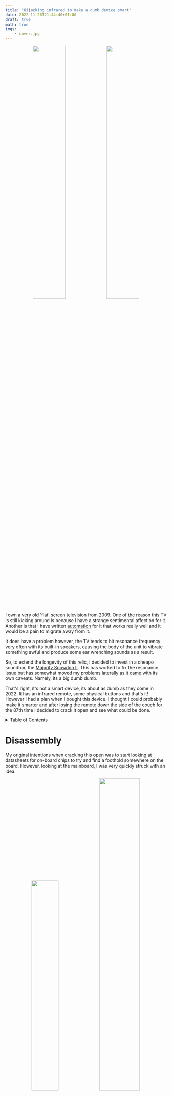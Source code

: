 ```yaml
---
title: "Hijacking infrared to make a dumb device smart"
date: 2022-11-26T21:44:40+01:00
draft: true
math: true
imgs: 
    - cover.jpg
---
```

<!-- <script>
    document.addEventListener('DOMContentLoaded', () => {
        [...document.getElementsByClassName('responsive-iframe')].forEach((iframe) => {
            let reload_iframe = () => {
                // Reload iframes content
                let iframe_src = iframe.src
                iframe.src = '';
                iframe.src = iframe_src;
                wokwi_details.removeEventListener('toggle', reload_iframe);
            };
            let wokwi_details = iframe.parentElement.parentElement;
            wokwi_details.addEventListener('toggle', reload_iframe);
        });
    });
</script> -->


<p align="center">
    <img src="tv_side.jpg" width="45%"/>
    <img src="tv_front.jpg" width="45%"/>
</p>

I own a very old 'flat' screen television from 2009. One of the reason this TV is still kicking around is because I have a strange sentimental affection for it. Another is that I have written [automation](https://github.com/kennedn/tvcom) for it that works really well and it would be a pain  to migrate away from it.

It does have a problem however, the TV tends to hit resonance frequency very often with its built-in speakers, causing the body of the unit to vibrate something awful and produce some ear wrenching sounds as a result.

So, to extend the longevity of this relic, I decided to invest in a cheapo soundbar, the [Majority Snowdon II](https://www.majority.co.uk/soundbars/snowdon/). This has worked to fix the resonance issue but has somewhat moved my problems laterally as it came with its own caveats. Namely, its a big dumb dumb.

That's right, it's not a smart device, its about as dumb as they come in 2022. It has an infrared remote, some physical buttons and that's it! However I had a plan when I bought this device. I thought I could probably make it smarter and after losing the remote down the side of the couch for the 87th time I decided to crack it open and see what could be done.

<details>
<summary>Table of Contents</summary>

- [Disassembly](#disassembly)
- [Goal and Testing setup](#goal-and-testing-setup)
  - [Setup](#setup)
- [Decoding the Indicator LED](#decoding-the-indicator-led)
  - [Wiring](#wiring)
  - [Code](#code)
  - [Demo](#demo)
- [Mimicing an Infrared Remote](#mimicing-an-infrared-remote)
  - [Wiring](#wiring-1)
  - [Code](#code-1)
  - [Demo](#demo-1)
</details>

# Disassembly

My original intentions when cracking this open was to start looking at datasheets for on-board chips to try and find a foothold somewhere on the board. However, looking at the mainboard, I was very quickly struck with an idea.

<p align="center">
    <img src="motherboard_front.jpg" width="41%"/>
    <img src="motherboard_front_closeup.jpg" width="50%"/>
</p>

There are two very cleanly labelled connection jacks that go to the daughter board. And the daughter board just happens to host all of the interfacing options on the device: the physical buttons, an indicator LED and the infrared receiver.

So lets just hijack these pre-existing interfaces for our own purposes!

# Goal and Testing setup

Now that we know the project has some feasbility, lets lay the ground rules for what success will look like. We want to be able to:
- Get the current state of Snowdon using the RGB lines from the status LED
- Mimic the signal coming in on the Infrared line so that we can send our own infrared commands to Snowdon

We also want to have control over the new super powers we will bestow upon the Snowdon. At this point, I had already earmarked the Raspberry Pi Pico W as the microcontroller of choice for this project for a few reasons: 
1. It has a WiFi chip, which means we can turn the snowdon into a true IoT device
2. It has [Programmable IO](https://hackspace.raspberrypi.com/articles/what-is-programmable-i-o-on-raspberry-pi-pico), which means we can write our own driver for the Infrared signalling.
3. It accepts 5v power in, which means we can power it directly from the mainboard
4. I had a bunch of them in my desk drawer 😀 

## Setup



# Decoding the Indicator LED

The daughter board has a 4 pin RGB indicator LED that can display a number of colors. The LED is common anode which means it is active low. Each of the 3 color pins are broken out on a connection jack on the mainboard. The user manual actually tells us the possible colors and their meaning too:

|State           	|LED Indicator Light|
|-------------------|-------------------|
|Power Off 	        |Red|
|AUX Mode 	        |White|
|Line In Mode 	    |Green|
|Optical Mode 	    |Yellow|
|Bluetooth Ready 	|Flashing Blue|
|Bluetooth Connected|Blue|


This is enough information for us to decode which color is currently being displayed on the LED and infer a state from it. 

We can achieve this easily by wiring 3 consecutive GPIO pins to the mainboard.

## Wiring

<table style="width:100%; margin-left: auto; margin-right: auto">
<tr><td style="width:30%; padding: 1px;">

```goat
 Snowdon         Rasp Pi
-----------.   .----------
       GND +---+ GND
  BLUE_LED +---+ GPIO 19 
 GREEN_LED +---+ GPIO 18 
   RED_LED +---+ GPIO 17  
       +5V +---+ VSYS    
-----------'   '----------
```
</td>
<td style="width:70%; padding 1px;">
    <img src="snowdon_fritzing_led.png" />
</tr>
</table>

## Code

Since we are only concerned with 3 pins (17,18 & 19), we can create a 32 bit bit-mask that will select only these pins:

```c
#define RGB_BASE_PIN 17
const uint32_t RGB_MASK = 1 << RGB_BASE_PIN |     // Pin 17
                          1 << RGB_BASE_PIN + 1 | // Pin 18
                          1 << RGB_BASE_PIN + 2;  // Pin 19
```

Then in our main loop we can initialise the pins as input with our mask:

```c
gpio_init_mask(RGB_MASK);
```

And then get the current value of each of the 3 pins by ANDing the value of the GPIO register with our mask. We then shift this to the right to clear out the left over zeros from our AND operation and end up with a 3 bit value representing our 3 color lines:

```c
uint32_t gpio = (gpio_get_all() & RGB_MASK) >> RGB_BASE_PIN;
```

Finally, we can pass this value into a switch statement and based on the value of the 3 color bits, we can print a different message:

```c
switch(gpio) {
    case 0b110: // red
        printf("off\n");
        break;
    case 0b100: // yellow
        printf("optical\n");
        break;
    case 0b000: // white
        printf("aux\n");
        break;
    case 0b101: // green
        printf("line-in\n");
        break;
    case 0b011: // blue
        printf("bluetooth\n");
        break;
    case 0b111: // off
        printf("none\n");
        break;
    default:
        printf("unknown\n");
    }
```

<details>
  <summary>Full code</summary>

```c
#include <stdio.h>
#include "pico/stdlib.h"

#define RGB_BASE_PIN 17
const uint32_t RGB_MASK = 1 << RGB_BASE_PIN |        // Pin 17
                          1 << RGB_BASE_PIN + 1 |    // Pin 18
                          1 << RGB_BASE_PIN + 2;     // Pin 19

int main() {
    stdio_init_all();
    // Enable pins 17, 18 & 19 as input 
    gpio_init_mask(RGB_MASK);
    uint32_t gpio;
    while (true) {
        // Extract desired bits from GPIO with RGB_MASK and shift right
        // This gives us a 3 bit value in the form 0b<b><g><r>
        gpio = (gpio_get_all() & RGB_MASK) >> RGB_BASE_PIN;
        // Perform comparisons on the 3 bits to determine the state of the RGB LED
        switch(gpio) {
            case 0b110: // red
                printf("off\n");
                break;
            case 0b100: // yellow
                printf("optical\n");
                break;
            case 0b000: // white
                printf("aux\n");
                break;
            case 0b101: // green
                printf("line-in\n");
                break;
            case 0b011: // blue
                printf("bluetooth\n");
                break;
            case 0b111: // off
                printf("none\n");
                break;
            default:
                printf("unknown\n");
        }
        sleep_ms(500);
    }
    return 0;
}
```
</details> 

## Demo

> Toggle switches on the breadboard to hardcode an RGB value


<div>
    <div class="responsive-iframe-container">
        <iframe class="responsive-iframe" frameBorder="0" seamless="" sandbox="allow-top-navigation-by-user-activation allow-same-origin allow-forms allow-scripts" 
            src="https://wokwi.com/projects/349434548177601107">
            </iframe>
    </div>
    <a target="_blank" href="https://wokwi.com/projects/349434548177601107">
        <img src="https://shields.io/badge/-View%20on%20Wokwi-9C27B0?style=for-the-badge&logo=data%3Aimage%2Fpng%3Bbase64%2CiVBORw0KGgoAAAANSUhEUgAAAEAAAABACAYAAACqaXHeAAAC63pUWHRSYXcgcHJvZmlsZSB0eXBl%0AIGV4aWYAAHja7ZdbktwgDEX%2FWUWWgCSExHIwmKrsIMvPBT%2Bme2byquQnVW3KgIUsyTqCngn7t68j%0AfMFFJXNIap5LzhFXKqlwxcTjcZXVU0yrX1c6l%2FD8JA%2F3AkMkGOV4tHrqV8j17YXLB23P8uDnCvtp%0AiG7D65Lpec77Y5CQ8yGnM5JQ9mOSi9tjqNtpqF0h%2B9ud7rDOz8VzeBIYstQVjoR5F5K4ej8ikHmz%0AVEgIPYtDj6RgLmIBg8oVCRLy9HnXGONjgp6SfM3C%2B%2Bzfs3fJ53rK5V0u85kjTD5dIH0nl9sNPzqW%0AOyJ%2BXjC5TH1M8hjdx9iPr6spI6P5rKiVbLrMQHFDymW9ltEMt2JuqxU0jzU2IO%2BxxQ2tUSEGlREo%0AUadKg%2FY1NmoIMfHOhpG5sSyZi3HhJpNTmo0GG4h1cfBrvAegS8J3LLT8luWvkcNzJ6gywRgt%2FD9o%0A4WeLf9LCGG2miKLfuUJcPOsaYUxys4cWgNA4uelK8NVO%2FPGhflCqIKgrzY4PrHE7TGxKb7Uli7NA%0ATzEeW4iC9dMAUgTfimCwBRLFTKKUKRqzESGPDkAVkbMk3kCAVLkjSE4iOI%2BMsWXgG%2B8YLV1WzjzF%0AOJsAQiWLgQ32FGClpKgfS44aqiqaVDWrqQctWrPklDXnbHkectXEkqllM3MrVl08uXp2c%2FfitXAR%0AnIFacrHipZRaOVQ4qrBVoV8h2XiTLW265c0238pWG8qnpaYtN2veSqudu3QcEz13695LrzuFHSfF%0Annbd826772WvA7U2ZKShIw8bPsqoN7WT6of2B9TopMaL1NSzmxqkwewyQfM40ckMxDgRiNskgILm%0AySw6pcST3GQWC2NTKCNInWxCp0kMCNNOrINudm%2FkfotbUP8tbvwrcmGi%2BxfkAtB95PYJtT5%2F59oi%0AduzCmdMo2H3QqewBd4zo%2FnZ8GXoZehl6GXoZehl6Gfr%2FDcnAHw%2F4JzZ8B%2BCTnVMIfBeOAAABhGlD%0AQ1BJQ0MgcHJvZmlsZQAAeJx9kT1Iw0AcxV9Ti6IVETuIVMhQnSyIijhqFYpQodQKrTqYXPoFTRqS%0AFBdHwbXg4Mdi1cHFWVcHV0EQ%2FABxdHJSdJES%2F5cUWsR4cNyPd%2Fced%2B8AoV5mqtkxDqiaZaTiMTGT%0AXRU7X9GDMPoxjIDETH0umUzAc3zdw8fXuyjP8j735%2BhVciYDfCLxLNMNi3iDeHrT0jnvE4dYUVKI%0Az4nHDLog8SPXZZffOBccFnhmyEin5olDxGKhjeU2ZkVDJZ4ijiiqRvlCxmWF8xZntVxlzXvyFwZz%0A2soy12mGEccilpCECBlVlFCGhSitGikmUrQf8%2FAPOf4kuWRylcDIsYAKVEiOH%2FwPfndr5icn3KRg%0ADAi82PbHCNC5CzRqtv19bNuNE8D%2FDFxpLX%2BlDsx8kl5raZEjoG8buLhuafIecLkDDD7pkiE5kp%2Bm%0AkM8D72f0TVlg4BboXnN7a%2B7j9AFIU1eJG%2BDgEBgtUPa6x7u72nv790yzvx9QnXKZQyVjJQAAAAZi%0AS0dEAP8A%2FwD%2FoL2nkwAAAAlwSFlzAAALEwAACxMBAJqcGAAAAAd0SU1FB%2BYLHBMlNlj%2F014AAAa9%0ASURBVHja7Zt5rN1DFMc%2F71mqulhaRWtL0VYrSqpFLa0WEVSJtUVEYk0F8Q8VGjuJPZaI8EcjtASh%0A9iBKrfVsVbRoSy1RXdDWa7V97%2BuPzkt%2BGWd%2Bd2bufY%2B%2Bvm9yk3vnd86Z%2BZ05M3POmXPrJLExo56N%0AHB0K6FDARo5N2%2Bl71QEDgMOAHsA8YDqw6F%2BUktrb52BJH%2BnfaJb0oqSDivR17ewYPAl4HNi8hKYJ%0AOAd4FPjPFNAJGA0McoNdCLwA%2FF6FzD2AWUDnCNomYH%2Fgs7Y2z60k3SxpiWGiqyTdL2nbTNlPKg2P%0AW0ugDjgIOMFpqBMwB5jmZqipihnaHpgB7FmB7htgOLA0QXZXYIkbbxE%2FuiXRCFwGbFN4tgroU9Tg%0AUEmflmjsW38DSfhsIemLhNmZIWmTBPn7GjKmSupUoBlr0ExoeXiEM8FKWC7psAwFXBiQt0bS0sCz%0AsQnyhxn8Iz2a3QyaafVAT2AqsEWEqXUDpkTSFnGG0fY0sCPQy8n0MS5B%2Fi9As9c21vt9oME3GEl3%0ABGbgHWdGa41nFybMzqaSFnn8Cz3z7C%2BpyaP5KtHK5hrn%2FsPOus9z1uvjCyR9bTy4pCB4UkA5sQPb%0AXNIyj3%2BmQecvwQWJCjg%2F8RRokjQetw6LeNcT3N0Y3JLEwX1pDOD6wka3g2FpMxL72FLSysiXb5Z0%0AsSTqgXXeuujhHSd%2FGQ5Kc%2BIe8JrRdg0wF3gEeNGIS6Yn9tEIzI6g%2BxM4DbivJRZoMDT0lqR%2Bkuok%0ADZa0znv%2BduLs7GFYWhnWSuqbcdq8VUHu65J2LfIgaWIJw0%2BSVhvt52YM7oIEBTyUIb9O0vyAvAWS%0ARll8SOoq6fuEwf0mqUumQzQxcKr4yPE1ti7xNYaF%2BOqBlcDpwN%2BRa%2B0Bty%2Fk4BZgGNBQge7HDNkj%0AAu23ATODXAVtHFBiQkUcUqPA6OySXXtohrzJAc%2B1NLgqpsQ%2BBPYBbnQ7aggrahQST3aWZ2HvjMzW%0AmEAfy0o5A5rZ1XliFo6rcYg81ejj6UQZowwZf0vapRJvKCn6g8uuWGt9vxonR64F1nptoytkdajg%0A9%2BN8i4XVZIW%2FBm5K2GxyMQd42WvbCjg4kn8Tl7%2Fw8UgUdwUT6S5phWdaq6s4BkOf4w0TvieS90iD%0A92cXhJG7BFqwHHjCyOcdUWMreNXYrI6LvLewwuaHDBc%2FywKQtJ%2Bh4WdaIV94Z0RSwwq1%2FzD4dort%0AN0bDnwIfe21Hu3VaS0yOTKRUGsd04KdaX4096f3u7DqvJXY3kq5j3SYXwqlG29SkXiNNpa%2BRsXmq%0ARqbfRdJjJZ7nUQG%2BbY08xXJJ26T0H2sB891SKOIooHuVsz7A%2BenjS2hOCbSPMXKTz6ZerqTcDj9o%0AJEjHVfHyx7qgaGDELm8p%2BjSjbUryKBLMpYcRyr6ZafZXGEmWMpxljMVPsCyOPftzlgDupmaG13ao%0Au%2FFJCVruAm4NbG7rgOcAVTjrzwQ289qeij77q7gen2DMzqUJ2eHnS2a5QdIARzvfyOD2KciaZfAP%0AyrHGVIY%2BhunNjrjG6uHyiBZWS7rKk3F3iWs8yGV1i5jlUmKtrgAkvWEMbkQJfa9A4lWSfnUFDVaR%0Ag4%2B%2FJG0n6Qbj2aTcYziH6fKE%2BH1nSfMCL%2F%2BBpN4ll6mNgQvPBUaOf0BbKsCKDda59DnedVfo5V9x%0AtQJl%2FcyKPCE%2BqMYRy6kS%2B9zdrfsx%2BRSgi%2FvdD3gT6Gvwv%2BwivT8jTp0YTKnGE8tRQDPwndG%2Blzsm%0AJzjvbsfADdFJkcdVr8jxzKyqnCyzRuj9wHVzpVT3EGBxZGD0ratYqYQGYGRuqj63UHLPRPo1zuwX%0AR9LfEvnyuFKeK9tyCZzsLlBTcKOr4IrB1kaSc40rqHg3sHzOI7foM3HX7O187hQsTcwhjjRkXF14%0APjwwhoFtcQpMdCU1KegGbJlAb21%2BLxW%2Bv%2Bcqvnz0bu0lUAecGBjcJODewNG1WUTIi1e%2B5qOPsUxy%0Aj83sJdAzYOLFIOTwAM2YhH76G75%2Bg%2Bu%2F3pXq%2Ban6RkmdW3sJdAu0Dy18X1BSxRWLuYacIcCvrK%2F2%0Afo%2F1hZF%2BJmhVa1tA95J6gTPcje59gU0wdXYuSthkG3ND4dRYoC5QUVYJ12UMrD6i3KXlAvToamKB%0AnAqPFHznLCdncL0kTSup8nrFlchWlZVOdYW7OtezfwTtMnfL%2B1mVmePhwDHATs4hmufSZnNqcRmR%0AEwv0c0FPWbDyvUtbz%2BZ%2FjhxX%2BBvgAOB149nvwO3A4A3h5auJBlsco72BUawvZvjE%2Beqr2YDQ3v4z%0A1GbhcIcCOhTQoYD2gX8AFHyG5b13Z5wAAAAASUVORK5CYII%3D%0A"></img>
    </a>
<div>

# Mimicing an Infrared Remote

The infrared (IR) protocol used by the Snowdon and indeed in the majority of consumer products is called NEC. When you press a button on your remote, a single NEC message will be sent, carrying 32 bits (uint32_t) of information:
<br><br>

- 8 bit device address
- 8 bit device address (logical inverse)
- 8 bit command
- 8 bit command (logical inverse)
  
<br>
The full message looks like this:

<p align="center">
    <img src="nec_protocol.png" width="100%"/>
</p>

And consists of the following:
<br>

- 9ms (562.5us x 16) leading LOW pulse 
- 4.5ms (562.5us x 8) HIGH pulse
- 32 bits of information
- 562.5us trailing LOW pulse

<br>
Each bit in the message starts with a LOW pulse for 562.5us, followed by:

- If the bit to be encoded is LOW, a HIGH pulse for 562.5us
- If the bit to be encoded is HIGH, a HIGH pulse for 1.6ms (562.5us x 3)

<br>

>It is worth noting there are a few nuances with the NEC protocol when transmitting normally via an LED:
>- When sent via an LED the message is inverted to what we see in the diagram
>- When sent via an LED the message is modulated with a 38khz carrier wave
>
>We can safely ignore both of these facts because we will be circumventing the usual front door of an IR LED and directly connecting our Pico to the receiving IR line on the Snowdon mainboard.

Now that we understand a little about the NEC protocol, we can wire up the Pico to the Snowdon's IR line

## Wiring


<table style="width:100%; margin-left: auto; margin-right: auto">
<tr><td style="width:35%; padding: 1px;">

```goat
Snowdon  220Ω    Rasp Pi
------.   ___  .----------
   IR +--|___|-+ GPIO 16  
  GND +--------+ GND
  +5V +--------+ VSYS    
------'        '----------
```
</td>
<td style="width:65%; padding 1px;">
    <img src="snowdon_fritzing_ir.png" />
</tr>
</table>

> The 220Ω resistor is required to give priority to the IR transceiver on the daughterboard. Otherwise legitimate IR codes sent via the remote control may get dropped

## Code

To achieve the timing requirements of the protocol, we are going to be writing a Programmable IO (PIO) assembly program that will take a 32-bit unsigned integer (uint32_t) as input, translate it into a a NEC formatted message and broadcast it on GPIO 16.


>PIO is a bit of a hard nut to crack so here are some suggested materials if its your first PIO rodeo:
>- [Youtube - Raspberry Pi Pico's PIO](https://www.youtube.com/watch?v=yYnQYF_Xa8g)
>- [Youtube - Raspberry Pi Pico and RP2040](https://www.youtube.com/watch?v=OLV-TSRTTE8&list=PL_tws4AXg7auiZHZsL-qfrXoMiUONBB0U)
>- [PDF - Pico C SDK, Section 3](https://datasheets.raspberrypi.com/pico/raspberry-pi-pico-c-sdk.pdf)

<br>
The first thing we are going to configure for our driver is side set. Side set allows us to drive up to 5 consecutive pins as a side effect of a PIO ASM instruction. For our purposes we are only interested in driving a single GPIO pin with our IR data, so we will declare this to the compiler with a label:

```asm
.side_set 1
```
> Side setting <i>steals</i> bits from the delay function in PIO. <i>Stealing</i> 1 bit for side setting, as we are doing, reduces this maximum delay value from 31 ticks to 15 ticks

<br>
In our init function we also need to perform some setup to assosiate the variable <b>pin</b> (GPIO 16) with the side set function:

```c
sm_config_set_sideset_pins(&c, pin);
```

<br>
We also need to perform some setup functions to enable our pin as output and give it an initial value:

```c
pio_gpio_init(pio, pin);                                // Set pin function to GPIO
pio_sm_set_consecutive_pindirs(pio, sm, pin, 1, true);  // Set the pin direction to output 
pio_sm_set_pins_with_mask(pio, sm, 1u << pin, 1);       // Set the initial value of the pin to 1 (HIGH)
gpio_pull_up(pin);                                      // Set the default value of the pin to 1 (HIGH)

```
<br>
Lastly, we need to configure the clock. Looking at the timing diagram, our first instinct may be to set the clock to ~560us. so that each PIO instruction takes ~560us to execute. However, as will become evident later on, we actually need the flexibility to perform 2 instructions per ~560us window. So that is what we will set the clock to:

```c
// 2 ticks per 560us window 
float div = clock_get_hz(clk_sys) / (2 * (1 / 562.5e-6f));
sm_config_set_clkdiv(&c, div);
```
<br>
<br>

The body of the PIO program looks like this:

```assembly 
.wrap_target
    pull side 1
pulse_init:
    nop side 0 [15] 
    nop side 0 [15]         ; 9ms on 
    nop side 1 [15]         ; 4.5ms delay
next:
    out y 1 side 0          ; Read next bit from OSR into y, side set 0 for 1 tick (280us)
    jmp !y short side 0     ; If y == 0, goto short,  side set 0 for 1 tick (280us)
long:
    jmp bit_loop side 1 [4] ; Side set 1 for 5 ticks (1400us)
short:
    nop side 1              ; Side set 1 for 1 tick (280us)
bit_loop:
    jmp !osre next side 1   ; goto next if osr is not empty, side set 1 for 1 tick (280us)
end_pulse:
    nop side 0 [1]          ; Side set 0 for 2 ticks (560us)
.wrap
```
<br>
Let's disect this to understand how we are achieving NEC transmission.
<br>
<br>

```assembly
pull side 1
```
The `pull` instruction will pull 32 bits into the program as input. This call will block until we push a NEC message onto the FIFO. Additionally we:
- Use side set to drive GPIO 16 HIGH for 1 tick
<br>
<br>

```assembly
pulse_init:
    nop side 0 [15] 
    nop side 0 [15]         ; 9ms on 
    nop side 1 [15]         ; 4.5ms delay
```
We then enter the `pulse_init` label, where we:
- Execute the `nop` instruction which does nothing for a single tick. 
- Delay each `nop` for 15 ticks, such that each instruction takes 16 ticks total. 
- Use side set to drive GPIO 16 LOW for 32 ticks (9ms) and then HIGH for 16 ticks (4.5ms).

 <img src="nec_protocol_1.png" width="60%"/>

```assembly
next:
    out y 1 side 0          ; Read next bit from OSR into y, side set 0 for 1 tick (280us)
    jmp !y short side 0     ; If y == 0, goto short,  side set 0 for 1 tick (280us)
```
We fall through to the `next` label, where we:
- Pop one bit of our input into the `y` register.
- Do a conditional jump, if the bit's value is 0 we jump to the `short` label.
- Side set 0 for both instructions, achieving our initial LOW pulse for the first bit.
<br>
<br>
```assembly
long:
    jmp bit_loop side 1 [4] ; Side set 1 for 5 ticks (1400us)
```
If we did not conditionally jump, then we fall through to the `long` label, where we:

- Unconditionally jump to the bitloop label.
- Side set 1 with a 4 tick delay, totalling 5 ticks
<br>
<br>
```assembly
short:
    nop side 1              ; Side set 1 for 1 tick (280us)
```
Else, we conditionally jumped to the `short` label, where we:
- Do nothing (`nop`). Due to the positioning of our labels we can simply fall through to the `bit_loop` label
- Side set 1 on GPIO 16 for a single tick
<br>
<br>

```assembly
bit_loop:
    jmp !osre next side 1   ; goto next if osr is not empty, side set 1 for 1 tick (280us)
```
Regardless of our branching path, we end up in the `bit_loop` label. Where we:
- Conditionally jump back up to the `next` label as long as we still have input bits left to transcode
- Side set 1 on GPIO 16 for a single tick. This means we have driven the GPIO HIGH for 6 ticks if we got here via `long`, or 2 ticks via `short`!
<br>
<br>
<img src="nec_protocol_2.png" width="60%"/>

We then start again from `next` until we have processed all 32 bits:
<p align="center">
    <img src="nec_protocol.gif" width="100%"/>
</p>


```assembly
end_pulse:
    nop side 0 [1]          ; Side set 0 for 2 ticks (560us)
```
After all bits have been exhausted, we finally enter the `end_pulse` label, where we:
- Do nothing for a single tick
- Side set 0 on GPIO 16 for 2 ticks 
- Wrap back around to the first pull instruction to wait for next input


<p align="center">
    <img src="nec_protocol_3.png" width="100%"/>
</p>

<details>
  <summary>Full code</summary>

```assembly
; Implements an inverted NEC infrared protocol WITHOUT carrier signal
; For use in wired connection to IR line.  Each instruction is 280us
.program nec
.side_set 1
.wrap_target
    pull side 1
pulse_init:
    nop side 0 [15] 
    nop side 0 [15]         ; 9ms on 
    nop side 1 [15]         ; 4.5ms delay
next:
    out y 1 side 0          ; Read next bit from OSR into y, side set 0 for 1 tick (280us)
    jmp !y short side 0     ; If y == 0, goto short,  side set 0 for 1 tick (280us)
long:
    jmp bit_loop side 1 [4] ; Side set 1 for 5 ticks (1400us)
short:
    nop side 1              ; Side set 1 for 1 tick (280us)
bit_loop:
    jmp !osre next side 1   ; goto next if osr is not empty, side set 1 for 1 tick (280us)
end_pulse:
    nop side 0 [1]          ; Side set 0 for 2 ticks (560us)
.wrap

% c-sdk {
#include "hardware/clocks.h"
static inline void nec_transmit_program_init(PIO pio, uint sm, uint offset, uint pin) {
    pio_sm_config c = nec_program_get_default_config(offset);
    sm_config_set_sideset_pins(&c, pin);

    pio_gpio_init(pio, pin);
    pio_sm_set_consecutive_pindirs(pio, sm, pin, 1, true);
    pio_sm_set_pins_with_mask(pio, sm, 1u << pin, 1);
    gpio_pull_up(pin);
    
    sm_config_set_out_shift(&c, true, false, 32);
    
    // 2 ticks per 560us window 
    float div = clock_get_hz(clk_sys) / (2 * (1 / 562.5e-6f));
    sm_config_set_clkdiv(&c, div);

    // Init the pio state machine with PC at offset
    pio_sm_init(pio, sm, offset, &c);
    // Start sm
    pio_sm_set_enabled(pio, sm, true);
}
%}
```
</details>

## Demo
This simulation demonstrates our driver's ability to mimic an infrared remote. When the switch is toggled left, it will accept input directly from the IR remote via the IR receiver.
<br>
<br>
However, when the switch is toggled to the right, we see that our PIO program is sending a random remote code on GPIO 27 every 500ms:
<details>
<summary>Code</summary>

```c
#define TX_PIN 27
uint32_t remote_codes[] = {
    0x5da2ff00,  //POWER                                                            
    0xdd22ff00,  //TEST                                                             
    0xfd02ff00,  //PLUS                                                             
    0x3dc2ff00,  //BACK                                                             
    0x1de2ff00,  //MENU
    0x6f90ff00,  //NEXT
    0x57a8ff00,  //PLAY
    0x1fe0ff00,  //PREV
    0x9768ff00,  //0
    0x6798ff00,  //MINUS
    0x4fb0ff00,  //C
    0x857aff00,  //3
    0xe718ff00,  //2
    0xcf30ff00,  //1
    0xef10ff00,  //4
    0xc738ff00,  //5
    0xa55aff00,  //6
    0xad52ff00,  //9
    0xb54aff00,  //8
    0xbd42ff00,  //7
};
...
while (true) {
    pio_sm_put_blocking(PIO_INSTANCE, tx_sm, 
                        remote_codes[rand() % ARRAY_SIZE(remote_codes)]);
...
    sleep_ms(500);
}
```
</details>

<br>
<br>
<div>
    <div class="responsive-iframe-container">
        <iframe class="responsive-iframe" frameBorder="0" seamless="" sandbox="allow-top-navigation-by-user-activation allow-same-origin allow-forms allow-scripts" 
            src="https://wokwi.com/projects/349529974649127506">
            </iframe>
    </div>
    <a target="_blank" href="https://wokwi.com/projects/349529974649127506">
        <img src="https://shields.io/badge/-View%20on%20Wokwi-9C27B0?style=for-the-badge&logo=data%3Aimage%2Fpng%3Bbase64%2CiVBORw0KGgoAAAANSUhEUgAAAEAAAABACAYAAACqaXHeAAAC63pUWHRSYXcgcHJvZmlsZSB0eXBl%0AIGV4aWYAAHja7ZdbktwgDEX%2FWUWWgCSExHIwmKrsIMvPBT%2Bme2byquQnVW3KgIUsyTqCngn7t68j%0AfMFFJXNIap5LzhFXKqlwxcTjcZXVU0yrX1c6l%2FD8JA%2F3AkMkGOV4tHrqV8j17YXLB23P8uDnCvtp%0AiG7D65Lpec77Y5CQ8yGnM5JQ9mOSi9tjqNtpqF0h%2B9ud7rDOz8VzeBIYstQVjoR5F5K4ej8ikHmz%0AVEgIPYtDj6RgLmIBg8oVCRLy9HnXGONjgp6SfM3C%2B%2Bzfs3fJ53rK5V0u85kjTD5dIH0nl9sNPzqW%0AOyJ%2BXjC5TH1M8hjdx9iPr6spI6P5rKiVbLrMQHFDymW9ltEMt2JuqxU0jzU2IO%2BxxQ2tUSEGlREo%0AUadKg%2FY1NmoIMfHOhpG5sSyZi3HhJpNTmo0GG4h1cfBrvAegS8J3LLT8luWvkcNzJ6gywRgt%2FD9o%0A4WeLf9LCGG2miKLfuUJcPOsaYUxys4cWgNA4uelK8NVO%2FPGhflCqIKgrzY4PrHE7TGxKb7Uli7NA%0ATzEeW4iC9dMAUgTfimCwBRLFTKKUKRqzESGPDkAVkbMk3kCAVLkjSE4iOI%2BMsWXgG%2B8YLV1WzjzF%0AOJsAQiWLgQ32FGClpKgfS44aqiqaVDWrqQctWrPklDXnbHkectXEkqllM3MrVl08uXp2c%2FfitXAR%0AnIFacrHipZRaOVQ4qrBVoV8h2XiTLW265c0238pWG8qnpaYtN2veSqudu3QcEz13695LrzuFHSfF%0Annbd826772WvA7U2ZKShIw8bPsqoN7WT6of2B9TopMaL1NSzmxqkwewyQfM40ckMxDgRiNskgILm%0AySw6pcST3GQWC2NTKCNInWxCp0kMCNNOrINudm%2FkfotbUP8tbvwrcmGi%2BxfkAtB95PYJtT5%2F59oi%0AduzCmdMo2H3QqewBd4zo%2FnZ8GXoZehl6GXoZehl6Gfr%2FDcnAHw%2F4JzZ8B%2BCTnVMIfBeOAAABhGlD%0AQ1BJQ0MgcHJvZmlsZQAAeJx9kT1Iw0AcxV9Ti6IVETuIVMhQnSyIijhqFYpQodQKrTqYXPoFTRqS%0AFBdHwbXg4Mdi1cHFWVcHV0EQ%2FABxdHJSdJES%2F5cUWsR4cNyPd%2Fced%2B8AoV5mqtkxDqiaZaTiMTGT%0AXRU7X9GDMPoxjIDETH0umUzAc3zdw8fXuyjP8j735%2BhVciYDfCLxLNMNi3iDeHrT0jnvE4dYUVKI%0Az4nHDLog8SPXZZffOBccFnhmyEin5olDxGKhjeU2ZkVDJZ4ijiiqRvlCxmWF8xZntVxlzXvyFwZz%0A2soy12mGEccilpCECBlVlFCGhSitGikmUrQf8%2FAPOf4kuWRylcDIsYAKVEiOH%2FwPfndr5icn3KRg%0ADAi82PbHCNC5CzRqtv19bNuNE8D%2FDFxpLX%2BlDsx8kl5raZEjoG8buLhuafIecLkDDD7pkiE5kp%2Bm%0AkM8D72f0TVlg4BboXnN7a%2B7j9AFIU1eJG%2BDgEBgtUPa6x7u72nv790yzvx9QnXKZQyVjJQAAAAZi%0AS0dEAP8A%2FwD%2FoL2nkwAAAAlwSFlzAAALEwAACxMBAJqcGAAAAAd0SU1FB%2BYLHBMlNlj%2F014AAAa9%0ASURBVHja7Zt5rN1DFMc%2F71mqulhaRWtL0VYrSqpFLa0WEVSJtUVEYk0F8Q8VGjuJPZaI8EcjtASh%0A9iBKrfVsVbRoSy1RXdDWa7V97%2BuPzkt%2BGWd%2Bd2bufY%2B%2Bvm9yk3vnd86Z%2BZ05M3POmXPrJLExo56N%0AHB0K6FDARo5N2%2Bl71QEDgMOAHsA8YDqw6F%2BUktrb52BJH%2BnfaJb0oqSDivR17ewYPAl4HNi8hKYJ%0AOAd4FPjPFNAJGA0McoNdCLwA%2FF6FzD2AWUDnCNomYH%2Fgs7Y2z60k3SxpiWGiqyTdL2nbTNlPKg2P%0AW0ugDjgIOMFpqBMwB5jmZqipihnaHpgB7FmB7htgOLA0QXZXYIkbbxE%2FuiXRCFwGbFN4tgroU9Tg%0AUEmflmjsW38DSfhsIemLhNmZIWmTBPn7GjKmSupUoBlr0ExoeXiEM8FKWC7psAwFXBiQt0bS0sCz%0AsQnyhxn8Iz2a3QyaafVAT2AqsEWEqXUDpkTSFnGG0fY0sCPQy8n0MS5B%2Fi9As9c21vt9oME3GEl3%0ABGbgHWdGa41nFybMzqaSFnn8Cz3z7C%2BpyaP5KtHK5hrn%2FsPOus9z1uvjCyR9bTy4pCB4UkA5sQPb%0AXNIyj3%2BmQecvwQWJCjg%2F8RRokjQetw6LeNcT3N0Y3JLEwX1pDOD6wka3g2FpMxL72FLSysiXb5Z0%0AsSTqgXXeuujhHSd%2FGQ5Kc%2BIe8JrRdg0wF3gEeNGIS6Yn9tEIzI6g%2BxM4DbivJRZoMDT0lqR%2Bkuok%0ADZa0znv%2BduLs7GFYWhnWSuqbcdq8VUHu65J2LfIgaWIJw0%2BSVhvt52YM7oIEBTyUIb9O0vyAvAWS%0ARll8SOoq6fuEwf0mqUumQzQxcKr4yPE1ti7xNYaF%2BOqBlcDpwN%2BRa%2B0Bty%2Fk4BZgGNBQge7HDNkj%0AAu23ATODXAVtHFBiQkUcUqPA6OySXXtohrzJAc%2B1NLgqpsQ%2BBPYBbnQ7aggrahQST3aWZ2HvjMzW%0AmEAfy0o5A5rZ1XliFo6rcYg81ejj6UQZowwZf0vapRJvKCn6g8uuWGt9vxonR64F1nptoytkdajg%0A9%2BN8i4XVZIW%2FBm5K2GxyMQd42WvbCjg4kn8Tl7%2Fw8UgUdwUT6S5phWdaq6s4BkOf4w0TvieS90iD%0A92cXhJG7BFqwHHjCyOcdUWMreNXYrI6LvLewwuaHDBc%2FywKQtJ%2Bh4WdaIV94Z0RSwwq1%2FzD4dort%0AN0bDnwIfe21Hu3VaS0yOTKRUGsd04KdaX4096f3u7DqvJXY3kq5j3SYXwqlG29SkXiNNpa%2BRsXmq%0ARqbfRdJjJZ7nUQG%2BbY08xXJJ26T0H2sB891SKOIooHuVsz7A%2BenjS2hOCbSPMXKTz6ZerqTcDj9o%0AJEjHVfHyx7qgaGDELm8p%2BjSjbUryKBLMpYcRyr6ZafZXGEmWMpxljMVPsCyOPftzlgDupmaG13ao%0Au%2FFJCVruAm4NbG7rgOcAVTjrzwQ289qeij77q7gen2DMzqUJ2eHnS2a5QdIARzvfyOD2KciaZfAP%0AyrHGVIY%2BhunNjrjG6uHyiBZWS7rKk3F3iWs8yGV1i5jlUmKtrgAkvWEMbkQJfa9A4lWSfnUFDVaR%0Ag4%2B%2FJG0n6Qbj2aTcYziH6fKE%2BH1nSfMCL%2F%2BBpN4ll6mNgQvPBUaOf0BbKsCKDda59DnedVfo5V9x%0AtQJl%2FcyKPCE%2BqMYRy6kS%2B9zdrfsx%2BRSgi%2FvdD3gT6Gvwv%2BwivT8jTp0YTKnGE8tRQDPwndG%2Blzsm%0AJzjvbsfADdFJkcdVr8jxzKyqnCyzRuj9wHVzpVT3EGBxZGD0ratYqYQGYGRuqj63UHLPRPo1zuwX%0AR9LfEvnyuFKeK9tyCZzsLlBTcKOr4IrB1kaSc40rqHg3sHzOI7foM3HX7O187hQsTcwhjjRkXF14%0APjwwhoFtcQpMdCU1KegGbJlAb21%2BLxW%2Bv%2Bcqvnz0bu0lUAecGBjcJODewNG1WUTIi1e%2B5qOPsUxy%0Aj83sJdAzYOLFIOTwAM2YhH76G75%2Bg%2Bu%2F3pXq%2Ban6RkmdW3sJdAu0Dy18X1BSxRWLuYacIcCvrK%2F2%0Afo%2F1hZF%2BJmhVa1tA95J6gTPcje59gU0wdXYuSthkG3ND4dRYoC5QUVYJ12UMrD6i3KXlAvToamKB%0AnAqPFHznLCdncL0kTSup8nrFlchWlZVOdYW7OtezfwTtMnfL%2B1mVmePhwDHATs4hmufSZnNqcRmR%0AEwv0c0FPWbDyvUtbz%2BZ%2FjhxX%2BBvgAOB149nvwO3A4A3h5auJBlsco72BUawvZvjE%2Beqr2YDQ3v4z%0A1GbhcIcCOhTQoYD2gX8AFHyG5b13Z5wAAAAASUVORK5CYII%3D%0A"></img>
    </a>
<div>



<p align="center">
    <img src="snowdon_fritzing.png" width="90%"/>
</p>

<details>
    <summary>Infrared example</summary>

</details>




- Options for interfacing
    - Decoding the RGB LED signal to determine status
    - NEC protocol overview
    - Writing a driver for NEC
    - Optional: Breaking out SWD on unused USB header
- HTTP overview 
- Writing a HTTP server on top of the TCP example
    - URI variable parsing
    - JSON parsing
    - Workarounds
